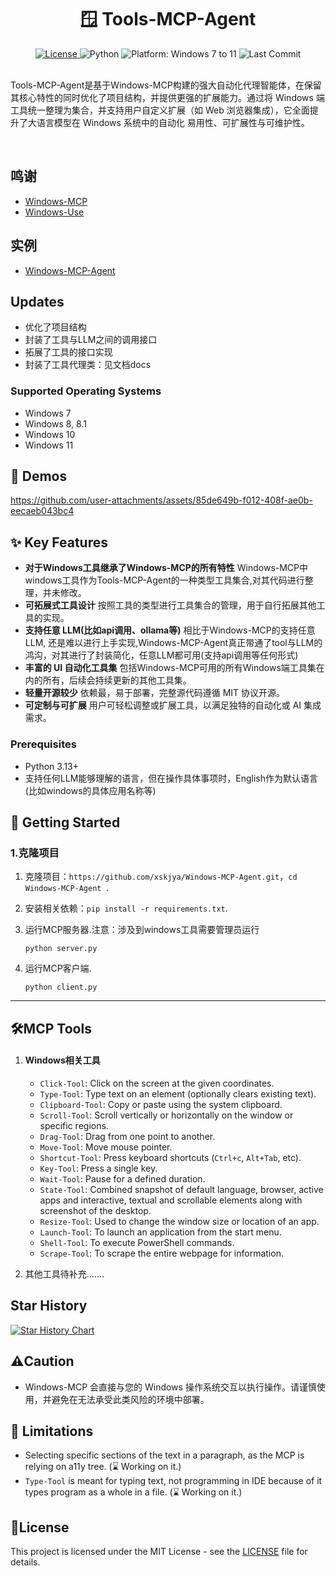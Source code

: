 <div align="center">

  <h1>🪟 Tools-MCP-Agent</h1>

  <a href="https://github.com/CursorTouch/Windows-MCP/blob/main/LICENSE">
    <img src="https://img.shields.io/badge/license-MIT-green" alt="License">
  </a>
  <img src="https://img.shields.io/badge/python-3.13%2B-blue" alt="Python">
  <img src="https://img.shields.io/badge/platform-Windows%207–11-blue" alt="Platform: Windows 7 to 11">
  <img src="https://img.shields.io/github/last-commit/CursorTouch/Windows-MCP" alt="Last Commit">
  <br>


</div>

<br>

Tools-MCP-Agent是基于Windows-MCP构建的强大自动化代理智能体，在保留其核心特性的同时优化了项目结构，并提供更强的扩展能力。通过将 Windows 端工具统一整理为集合，并支持用户自定义扩展（如 Web 浏览器集成），它全面提升了大语言模型在 Windows 系统中的自动化 易用性、可扩展性与可维护性。

<br>

## 鸣谢

* [Windows-MCP](https://github.com/CursorTouch/Windows-MCP) 
* [Windows-Use](https://github.com/CursorTouch/Windows-Use)


## 实例
* [Windows-MCP-Agent](https://github.com/xskjya/Windows-MCP-Agent)


## Updates
- 优化了项目结构
- 封装了工具与LLM之间的调用接口
- 拓展了工具的接口实现
- 封装了工具代理类：见文档docs

### Supported Operating Systems
- Windows 7
- Windows 8, 8.1
- Windows 10
- Windows 11  

## 🎥 Demos
<https://github.com/user-attachments/assets/85de649b-f012-408f-ae0b-eecaeb043bc4>


## ✨ Key Features
- **对于Windows工具继承了Windows-MCP的所有特性**
Windows-MCP中windows工具作为Tools-MCP-Agent的一种类型工具集合,对其代码进行整理，并未修改。
- **可拓展式工具设计**
按照工具的类型进行工具集合的管理，用于自行拓展其他工具的实现。
- **支持任意 LLM(比如api调用、ollama等)**
相比于Windows-MCP的支持任意 LLM, 还是难以进行上手实现,Windows-MCP-Agent真正带通了tool与LLM的鸿沟，对其进行了封装简化，任意LLM都可用(支持api调用等任何形式)
- **丰富的 UI 自动化工具集**
包括Windows-MCP可用的所有Windows端工具集在内的所有，后续会持续更新的其他工具集。
- **轻量开源较少**
依赖最，易于部署，完整源代码遵循 MIT 协议开源。
- **可定制与可扩展**
用户可轻松调整或扩展工具，以满足独特的自动化或 AI 集成需求。

### Prerequisites
- Python 3.13+
- 支持任何LLM能够理解的语言，但在操作具体事项时，English作为默认语言(比如windows的具体应用名称等)


## 🏁 Getting Started

### 1.克隆项目

1. 克隆项目：`https://github.com/xskjya/Windows-MCP-Agent.git`，`cd Windows-MCP-Agent `.

2. 安装相关依赖：`pip install -r requirements.txt`.

3. 运行MCP服务器.注意：涉及到windows工具需要管理员运行

   `python server.py`

4. 运行MCP客户端.

   `python client.py`

---

## 🛠️MCP Tools

1. #### **Windows相关工具**
   - `Click-Tool`: Click on the screen at the given coordinates.
   - `Type-Tool`: Type text on an element (optionally clears existing text).
   - `Clipboard-Tool`: Copy or paste using the system clipboard.
   - `Scroll-Tool`: Scroll vertically or horizontally on the window or specific regions.
   - `Drag-Tool`: Drag from one point to another.
   - `Move-Tool`: Move mouse pointer.
   - `Shortcut-Tool`: Press keyboard shortcuts (`Ctrl+c`, `Alt+Tab`, etc).
   - `Key-Tool`: Press a single key.
   - `Wait-Tool`: Pause for a defined duration.
   - `State-Tool`: Combined snapshot of default language, browser, active apps and interactive, textual and scrollable elements along with screenshot of the desktop.
   - `Resize-Tool`: Used to change the window size or location of an app.
   - `Launch-Tool`: To launch an application from the start menu.
   - `Shell-Tool`: To execute PowerShell commands.
   - `Scrape-Tool`: To scrape the entire webpage for information.

2. 其他工具待补充.......

## Star History

[![Star History Chart](https://api.star-history.com/svg?repos=xskjya/Windows-MCP-Agent&type=Date)](https://www.star-history.com/#CursorTouch/Windows-MCP&Date)

## ⚠️Caution

*  Windows-MCP 会直接与您的 Windows 操作系统交互以执行操作。请谨慎使用，并避免在无法承受此类风险的环境中部署。

## 📝 Limitations

- Selecting specific sections of the text in a paragraph, as the MCP is relying on a11y tree. (⌛ Working on it.)
- `Type-Tool` is meant for typing text, not programming in IDE because of it types program as a whole in a file. (⌛ Working on it.)

## 🪪License

This project is licensed under the MIT License - see the [LICENSE](LICENSE) file for details.
